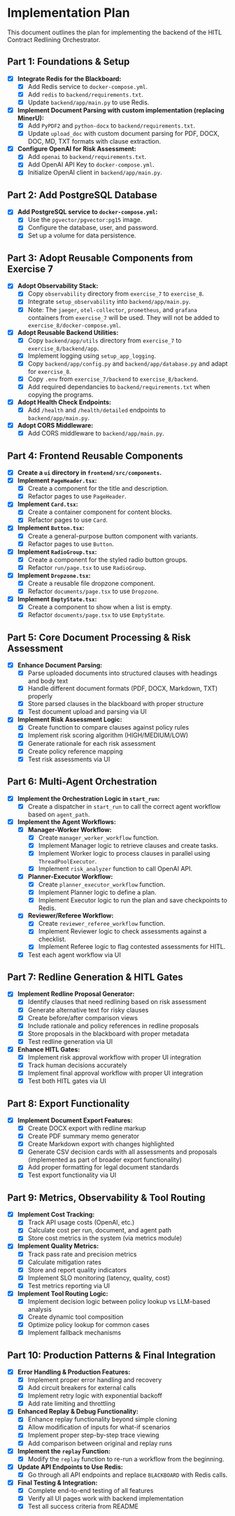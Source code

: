 # Implementation Plan

This document outlines the plan for implementing the backend of the HITL Contract Redlining Orchestrator.

## Part 1: Foundations & Setup

- [x] **Integrate Redis for the Blackboard:**
    - [x] Add Redis service to `docker-compose.yml`.
    - [x] Add `redis` to `backend/requirements.txt`.
    - [x] Update `backend/app/main.py` to use Redis.

- [x] **Implement Document Parsing with custom implementation (replacing MinerU):**
    - [x] Add `PyPDF2` and `python-docx` to `backend/requirements.txt`.
    - [x] Update `upload_doc` with custom document parsing for PDF, DOCX, DOC, MD, TXT formats with clause extraction.

- [x] **Configure OpenAI for Risk Assessment:**
    - [x] Add `openai` to `backend/requirements.txt`.
    - [x] Add OpenAI API Key to `docker-compose.yml`.
    - [x] Initialize OpenAI client in `backend/app/main.py`.

## Part 2: Add PostgreSQL Database

- [x] **Add PostgreSQL service to `docker-compose.yml`:**
    - [x] Use the `pgvector/pgvector:pg15` image.
    - [x] Configure the database, user, and password.
    - [x] Set up a volume for data persistence.

## Part 3: Adopt Reusable Components from Exercise 7

- [x] **Adopt Observability Stack:**
    - [x] Copy `observability` directory from `exercise_7` to `exercise_8`.
    - [x] Integrate `setup_observability` into `backend/app/main.py`.
    - [x] Note: The `jaeger`, `otel-collector`, `prometheus`, and `grafana` containers from `exercise_7` will be used. They will not be added to `exercise_8/docker-compose.yml`.
- [x] **Adopt Reusable Backend Utilities:**
    - [x] Copy `backend/app/utils` directory from `exercise_7` to `exercise_8/backend/app`.
    - [x] Implement logging using `setup_app_logging`.
    - [x] Copy `backend/app/config.py` and `backend/app/database.py` and adapt for `exercise_8`.
    - [x] Copy `.env` from `exercise_7/backend` to `exercise_8/backend`.
    - [x] Add required dependancies to `backend/requirements.txt` when copying the programs.
- [x] **Adopt Health Check Endpoints:**
    - [x] Add `/health` and `/health/detailed` endpoints to `backend/app/main.py`.
- [x] **Adopt CORS Middleware:**
    - [x] Add CORS middleware to `backend/app/main.py`.

## Part 4: Frontend Reusable Components

- [x] **Create a `ui` directory in `frontend/src/components`.**
- [x] **Implement `PageHeader.tsx`:**
    - [x] Create a component for the title and description.
    - [x] Refactor pages to use `PageHeader`.
- [x] **Implement `Card.tsx`:**
    - [x] Create a container component for content blocks.
    - [x] Refactor pages to use `Card`.
- [x] **Implement `Button.tsx`:**
    - [x] Create a general-purpose button component with variants.
    - [x] Refactor pages to use `Button`.
- [x] **Implement `RadioGroup.tsx`:**
    - [x] Create a component for the styled radio button groups.
    - [x] Refactor `run/page.tsx` to use `RadioGroup`.
- [x] **Implement `Dropzone.tsx`:**
    - [x] Create a reusable file dropzone component.
    - [x] Refactor `documents/page.tsx` to use `Dropzone`.
- [x] **Implement `EmptyState.tsx`:**
    - [x] Create a component to show when a list is empty.
    - [x] Refactor `documents/page.tsx` to use `EmptyState`.

## Part 5: Core Document Processing & Risk Assessment

- [x] **Enhance Document Parsing:**
    - [x] Parse uploaded documents into structured clauses with headings and body text
    - [x] Handle different document formats (PDF, DOCX, Markdown, TXT) properly
    - [x] Store parsed clauses in the blackboard with proper structure
    - [x] Test document upload and parsing via UI

- [x] **Implement Risk Assessment Logic:**
    - [x] Create function to compare clauses against policy rules
    - [x] Implement risk scoring algorithm (HIGH/MEDIUM/LOW)
    - [x] Generate rationale for each risk assessment
    - [x] Create policy reference mapping
    - [x] Test risk assessments via UI

## Part 6: Multi-Agent Orchestration

- [x] **Implement the Orchestration Logic in `start_run`:**
    - [x] Create a dispatcher in `start_run` to call the correct agent workflow based on `agent_path`.

- [x] **Implement the Agent Workflows:**
    - [x] **Manager-Worker Workflow:**
        - [x] Create `manager_worker_workflow` function.
        - [x] Implement Manager logic to retrieve clauses and create tasks.
        - [x] Implement Worker logic to process clauses in parallel using `ThreadPoolExecutor`.
        - [x] Implement `risk_analyzer` function to call OpenAI API.
    - [x] **Planner-Executor Workflow:**
        - [x] Create `planner_executor_workflow` function.
        - [x] Implement Planner logic to define a plan.
        - [x] Implement Executor logic to run the plan and save checkpoints to Redis.
    - [x] **Reviewer/Referee Workflow:**
        - [x] Create `reviewer_referee_workflow` function.
        - [x] Implement Reviewer logic to check assessments against a checklist.
        - [x] Implement Referee logic to flag contested assessments for HITL.
    - [x] Test each agent workflow via UI

## Part 7: Redline Generation & HITL Gates

- [x] **Implement Redline Proposal Generator:**
    - [x] Identify clauses that need redlining based on risk assessment
    - [x] Generate alternative text for risky clauses
    - [x] Create before/after comparison views
    - [x] Include rationale and policy references in redline proposals
    - [x] Store proposals in the blackboard with proper metadata
    - [x] Test redline generation via UI

- [x] **Enhance HITL Gates:**
    - [x] Implement risk approval workflow with proper UI integration
    - [x] Track human decisions accurately
    - [x] Implement final approval workflow with proper UI integration
    - [x] Test both HITL gates via UI

## Part 8: Export Functionality

- [x] **Implement Document Export Features:**
    - [x] Create DOCX export with redline markup
    - [x] Create PDF summary memo generator
    - [x] Create Markdown export with changes highlighted
    - [x] Generate CSV decision cards with all assessments and proposals (implemented as part of broader export functionality)
    - [x] Add proper formatting for legal document standards
    - [x] Test export functionality via UI

## Part 9: Metrics, Observability & Tool Routing

- [x] **Implement Cost Tracking:**
    - [x] Track API usage costs (OpenAI, etc.)
    - [x] Calculate cost per run, document, and agent path
    - [x] Store cost metrics in the system (via metrics module)

- [x] **Implement Quality Metrics:**
    - [x] Track pass rate and precision metrics
    - [x] Calculate mitigation rates
    - [x] Store and report quality indicators
    - [x] Implement SLO monitoring (latency, quality, cost)
    - [x] Test metrics reporting via UI

- [x] **Implement Tool Routing Logic:**
    - [x] Implement decision logic between policy lookup vs LLM-based analysis
    - [x] Create dynamic tool composition
    - [x] Optimize policy lookup for common cases
    - [x] Implement fallback mechanisms

## Part 10: Production Patterns & Final Integration

- [x] **Error Handling & Production Features:**
    - [x] Implement proper error handling and recovery
    - [x] Add circuit breakers for external calls
    - [x] Implement retry logic with exponential backoff
    - [x] Add rate limiting and throttling

- [x] **Enhanced Replay & Debug Functionality:**
    - [x] Enhance replay functionality beyond simple cloning
    - [x] Allow modification of inputs for what-if scenarios
    - [x] Implement proper step-by-step trace viewing
    - [x] Add comparison between original and replay runs

- [x] **Implement the `replay` Function:**
    - [x] Modify the `replay` function to re-run a workflow from the beginning.

- [x] **Update API Endpoints to Use Redis:**
    - [x] Go through all API endpoints and replace `BLACKBOARD` with Redis calls.

- [x] **Final Testing & Integration:**
    - [x] Complete end-to-end testing of all features
    - [x] Verify all UI pages work with backend implementation
    - [x] Test all success criteria from README